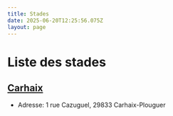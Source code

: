```yaml
---
title: Stades
date: 2025-06-20T12:25:56.075Z
layout: page
---
```


# Liste des stades


## [Carhaix](/stades/Carhaix/)
- Adresse: 1 rue Cazuguel, 29833 Carhaix-Plouguer


